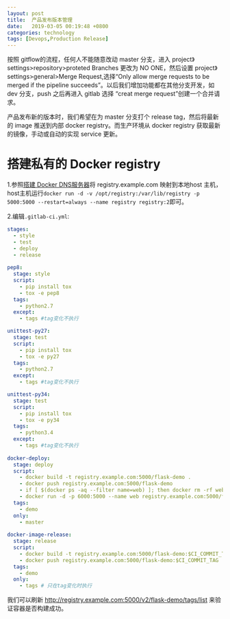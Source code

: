 ```yaml
---
layout: post
title:  产品发布版本管理
date:   2019-03-05 00:19:48 +0800
categories: technology
tags: [Devops,Production Release]
---
```


按照 gitflow的流程，任何人不能随意改动 master 分支，进入 project》settings>repository>proteted Branches 更改为 NO ONE，然后设置 project》settings>general>Merge Request,选择“Only allow merge requests to be merged if the pipeline succeeds”。以后我们增加功能都在其他分支开发，如 dev 分支，push 之后再进入 gitlab 选择 “creat merge request”创建一个合并请求。

产品发布新的版本时，我们希望在为 master 分支打个 release tag，然后将最新的 image 推送到内部 docker registry。而生产环境从 docker registry 获取最新的镜像，手动或自动的实现 service 更新。

# 搭建私有的 Docker registry

1.参照[搭建 Docker DNS服务器](https://zuohd.github.io/technology/2019/03/03/docker-dns-server-setup.html)将 registry.example.com 映射到本地host 主机，host主机运行`docker run -d -v /opt/registry:/var/lib/registry -p 5000:5000 --restart=always --name registry registry:2`即可。

2.编辑`.gitlab-ci.yml`:

``` yaml
stages:
  - style
  - test
  - deploy
  - release
  
pep8:
  stage: style
  script:
    - pip install tox
    - tox -e pep8
  tags:
    - python2.7
  except:
    - tags #tag变化不执行

unittest-py27:
  stage: test
  script:
    - pip install tox
    - tox -e py27
  tags:
    - python2.7
  except:
    - tags #tag变化不执行

unittest-py34:
  stage: test
  script:
    - pip install tox
    - tox -e py34
  tags:
    - python3.4
  except:
    - tags #tag变化不执行
    
docker-deploy:
  stage: deploy
  script:
    - docker build -t registry.example.com:5000/flask-demo .
    - docker push registry.example.com:5000/flask-demo
    - if [ $(docker ps -aq --filter name=web) ]; then docker rm -rf web;fi
    - docker run -d -p 6000:5000 --name web registry.example.com:5000/flask-demo
  tags:
    - demo
  only:
    - master
    
docker-image-release:
  stage: release
  script:
    - docker build -t registry.example.com:5000/flask-demo:$CI_COMMIT_TAG .
    - docker push registry.example.com:5000/flask-demo:$CI_COMMIT_TAG
  tags:
    - demo
  only:
    - tags # 只在tag变化时执行
```

我们可以刷新 http://registry.example.com:5000/v2/flask-demo/tags/list 来验证容器是否构建成功。